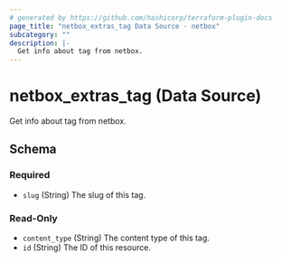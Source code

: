```yaml
---
# generated by https://github.com/hashicorp/terraform-plugin-docs
page_title: "netbox_extras_tag Data Source - netbox"
subcategory: ""
description: |-
  Get info about tag from netbox.
---
```


# netbox_extras_tag (Data Source)

Get info about tag from netbox.



<!-- schema generated by tfplugindocs -->
## Schema

### Required

- `slug` (String) The slug of this tag.

### Read-Only

- `content_type` (String) The content type of this tag.
- `id` (String) The ID of this resource.
